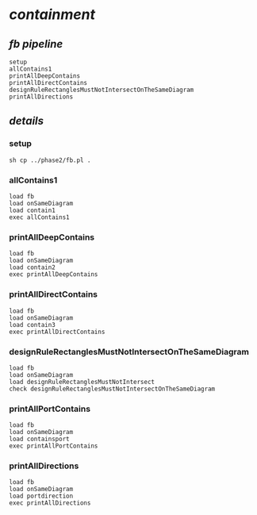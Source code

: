 # _containment_

## _fb pipeline_
	setup
	allContains1
	printAllDeepContains
	printAllDirectContains
	designRuleRectanglesMustNotIntersectOnTheSameDiagram
    printAllDirections



## _details_
### setup
	sh cp ../phase2/fb.pl .
### allContains1
	load fb
	load onSameDiagram
	load contain1
    exec allContains1
### printAllDeepContains
	load fb
	load onSameDiagram
	load contain2
    exec printAllDeepContains
### printAllDirectContains
	load fb
	load onSameDiagram
	load contain3
    exec printAllDirectContains
### designRuleRectanglesMustNotIntersectOnTheSameDiagram
	load fb
	load onSameDiagram
	load designRuleRectanglesMustNotIntersect
    check designRuleRectanglesMustNotIntersectOnTheSameDiagram
### printAllPortContains
	load fb
	load onSameDiagram
	load containsport
    exec printAllPortContains
### printAllDirections
	load fb
	load onSameDiagram
	load portdirection
    exec printAllDirections
